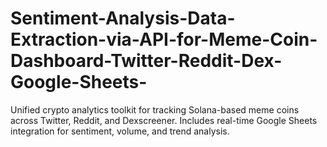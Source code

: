 # Sentiment-Analysis-Data-Extraction-via-API-for-Meme-Coin-Dashboard-Twitter-Reddit-Dex-Google-Sheets-
Unified crypto analytics toolkit for tracking Solana-based meme coins across Twitter, Reddit, and Dexscreener. Includes real-time Google Sheets integration for sentiment, volume, and trend analysis.
